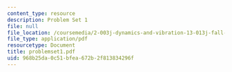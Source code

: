 ```yaml
---
content_type: resource
description: Problem Set 1
file: null
file_location: /coursemedia/2-003j-dynamics-and-vibration-13-013j-fall-2002/968b25da0c51bfea672b2f813834296f_problemset1.pdf
file_type: application/pdf
resourcetype: Document
title: problemset1.pdf
uid: 968b25da-0c51-bfea-672b-2f813834296f
---
```

